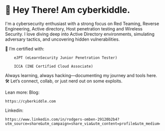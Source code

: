 # 👋 Hey There! Am cyberkiddle.

I'm a cybersecurity enthusiast with a strong focus on Red Teaming, Reverse Engineering, Active directory, Host penetration testing and Wireless Security. I love diving deep into Active Directory environments, simulating adversary tactics, and uncovering hidden vulnerabilities.

🎯 I’m certified with:
```
    eJPT (eLearnSecurity Junior Penetration Tester)

    ICCA (INE Certified Cloud Associate)
```
Always learning, always hacking—documenting my journey and tools here. 🛠️
Let’s connect, collab, or just nerd out on some exploits.

Lean more:
Blog:
```
https://cyberkiddle.com
```
Linkedin:
```
https://www.linkedin.com/in/rodgers-omben-29120b2b4?utm_source=share&utm_campaign=share_via&utm_content=profile&utm_medium=android_app
```
